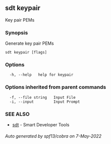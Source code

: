 ## sdt keypair

Key pair PEMs

### Synopsis

Generate key pair PEMs

```
sdt keypair [flags]
```

### Options

```
  -h, --help   help for keypair
```

### Options inherited from parent commands

```
  -f, --file string   Input File
  -i, --input         Input Prompt
```

### SEE ALSO

* [sdt](sdt.md)	 - Smart Developer Tools

###### Auto generated by spf13/cobra on 7-May-2022
